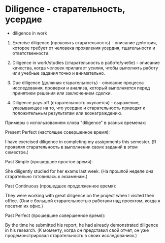 # Diligence - старательность, усердие

- diligence in work

1. Exercise diligence (проявлять старательность) - описание действия, которое требует от человека проявления усердия, тщательности и ответственности.

2. Diligence in work/studies (старательность в работе/учебе) - описание качества, когда человек прилагает усилия, чтобы выполнять работу или учебные задания точно и внимательно.

3. Due diligence (должная старательность) - описание процесса исследования, проверки и анализа, который выполняется перед принятием решения или заключением сделки.

4. Diligence pays off (старательность окупается) - выражение, указывающее на то, что усердие и старательность приводят к положительным результатам или вознаграждению.

Примеры с использованием слова "diligence" в разных временах:

Present Perfect (настоящее совершенное время):

I have exercised diligence in completing my assignments this semester. (Я проявлял старательность в выполнении своих заданий в этом семестре.)

Past Simple (прошедшее простое время):

She diligently studied for her exams last week. (На прошлой неделе она старательно готовилась к экзаменам.)

Past Continuous (прошедшее продолженное время):

They were working with great diligence on the project when I visited their office. (Они с большой старательностью работали над проектом, когда я посетил их офис.)

Past Perfect (прошедшее совершенное время):

By the time he submitted his report, he had already demonstrated diligence in his research. (К моменту, когда он представил свой отчет, он уже продемонстрировал старательность в своих исследованиях.)
